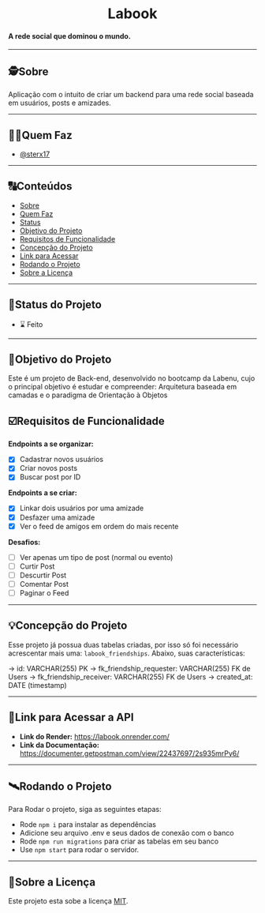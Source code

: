 

<h1 align="center">
     Labook
</h1>

<h4 align="left">
    A rede social que dominou o mundo.
</h4>

---

##  🕵Sobre

Aplicação com o intuito de criar um backend para uma rede social baseada em usuários, posts e amizades.

---

##  👩🏾Quem Faz 

- <a href="https://github.com/sterx17">@sterx17</a>

---
##  🔠Conteúdos

<!--ts-->
   * [Sobre](#sobre)
   * [Quem Faz](#-quem-faz)
   * [Status](#status)
   * [Objetivo do Projeto](#objetivo-do-projeto)
   * [Requisitos de Funcionalidade](#requisitos-de-funcionalidade)
   * [Concepção do Projeto](#concepcao-do-projeto)
   * [Link para Acessar](#link-para-acessar)
   * [Rodando o Projeto](#rodando-o-projeto)
   * [Sobre a Licença](#sobre-a-licença)
<!--te-->


---
##  🧭Status do Projeto

 - ⌛ Feito

---

##  🎯Objetivo do Projeto

Este é um projeto de Back-end, desenvolvido no bootcamp da Labenu, cujo o principal objetivo é estudar e compreender: Arquitetura baseada em camadas e o paradigma de Orientação à Objetos


## ☑️Requisitos de Funcionalidade

**Endpoints a se organizar:**

- [x] Cadastrar novos usuários
- [x] Criar novos posts
- [x] Buscar post por ID

**Endpoints a se criar:**

- [x] Linkar dois usuários por uma amizade
- [x] Desfazer uma amizade
- [x] Ver o feed de amigos em ordem do mais recente

**Desafios:**

- [ ] Ver apenas um tipo de post (normal ou evento)
- [ ] Curtir Post
- [ ] Descurtir Post
- [ ] Comentar Post
- [ ] Paginar o Feed

---

## 💡Concepção do Projeto

Esse projeto já possua duas tabelas criadas, por isso só foi necessário acrescentar mais uma: `labook_friendships`. Abaixo, suas características:

→ id: VARCHAR(255) PK
→ fk_friendship_requester: VARCHAR(255) FK de Users
→ fk_friendship_receiver: VARCHAR(255) FK de Users
→ created_at: DATE (timestamp)


---

## 🔗Link para Acessar a API

- **Link do Render:** <a href="https://labook.onrender.com/">https://labook.onrender.com/</a>
- **Link da Documentação:** <a href="https://documenter.getpostman.com/view/22437697/2s935mrPy6">https://documenter.getpostman.com/view/22437697/2s935mrPy6/</a>


---


## 🛰Rodando o Projeto

Para Rodar o projeto, siga as seguintes etapas:

- Rode `npm i` para instalar as dependências
- Adicione seu arquivo .env e seus dados de conexão com o banco
- Rode `npm run migrations` para criar as tabelas em seu banco
- Use `npm start` para rodar o servidor.


---

## 📝Sobre a Licença

Este projeto esta sobe a licença [MIT](./LICENSE).
